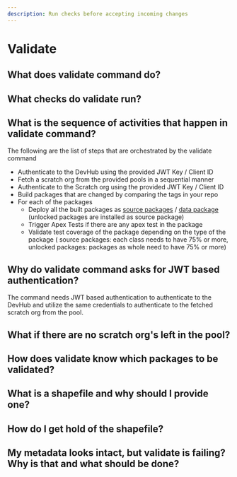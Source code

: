 ```yaml
---
description: Run checks before accepting incoming changes
---
```


# Validate

## What does validate command do?

## What checks do validate run?

## What is the sequence of activities that happen in validate command?

The following are the list of steps that are orchestrated by the validate command

* Authenticate to the DevHub using the provided JWT Key / Client ID
* Fetch a scratch org from the provided pools in a sequential manner
* Authenticate to the Scratch org using the provided JWT Key / Client ID
* Build packages that are changed by comparing the tags in your repo
* For each of the packages
  * Deploy all the built packages as [source packages](../source-packages.md) / [data package](../data-packages.md)  \(unlocked packages are installed as source package\)
  * Trigger Apex Tests if there are any apex test in the package
  * Validate test coverage of the package depending on the type of the package \( source packages: each class needs to have 75% or more, unlocked packages: packages as  whole need to have 75% or more\)

## Why do validate command asks for JWT based authentication?

The command needs JWT based authentication to authenticate to the DevHub and utilize the same credentials to authenticate to the fetched scratch org from the pool.

## What if there are no scratch org's left in the pool?

## How does validate know which packages to be validated?

## What is a shapefile and why should I provide one?

## How do I get hold of the shapefile?

## My metadata looks intact, but validate is failing? Why is that and what should be done?







